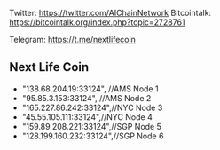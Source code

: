 Twitter: https://twitter.com/AIChainNetwork
Bitcointalk: https://bitcointalk.org/index.php?topic=2728761

Telegram: https://t.me/nextlifecoin

## Next Life Coin

+  "138.68.204.19:33124", //AMS Node 1
+  "95.85.3.153:33124", //AMS Node 2
+  "165.227.86.242:33124",//NYC Node 3
+  "45.55.105.111:33124",//NYC Node 4
+  "159.89.208.221:33124",//SGP Node 5
+  "128.199.160.232:33124",//SGP Node 6
